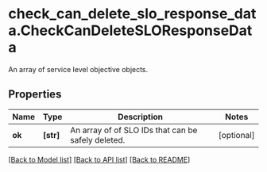 # check_can_delete_slo_response_data.CheckCanDeleteSLOResponseData

An array of service level objective objects.
## Properties
Name | Type | Description | Notes
------------ | ------------- | ------------- | -------------
**ok** | **[str]** | An array of of SLO IDs that can be safely deleted. | [optional] 

[[Back to Model list]](README.md#documentation-for-models) [[Back to API list]](README.md#documentation-for-api-endpoints) [[Back to README]](README.md)


